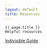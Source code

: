 ```yaml
---
layout: default
title: Resources
---
```

	{{ page.title }}
	Helpful resources

[Indivisible Guide](https://www.indivisibleguide.com/)

<br>
<br>
